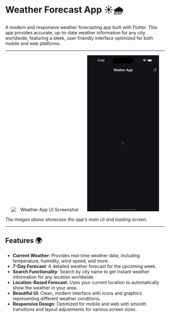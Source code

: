 # Weather Forecast App ☀️🌧️

A modern and responsive weather forecasting app built with Flutter. This app provides accurate, up-to-date weather information for any city worldwide, featuring a sleek, user-friendly interface optimized for both mobile and web platforms.

---

<p align="center">
    <img src="ss1.png" alt="Weather App UI Screenshot" width="45%" style="display:inline-block; margin-right: 10px;"/>
    <img src="ss2.png" alt="Weather App Loading Screen" width="45%" style="display:inline-block;"/>
</p>  

*The images above showcase the app's main UI and loading screen.*

---

## Features 🌍

- **Current Weather**: Provides real-time weather data, including temperature, humidity, wind speed, and more.
- **7-Day Forecast**: A detailed weather forecast for the upcoming week.
- **Search Functionality**: Search by city name to get instant weather information for any location worldwide.
- **Location-Based Forecast**: Uses your current location to automatically show the weather in your area.
- **Beautiful UI**: Clean, modern interface with icons and graphics representing different weather conditions.
- **Responsive Design**: Optimized for mobile and web with smooth transitions and layout adjustments for various screen sizes.
